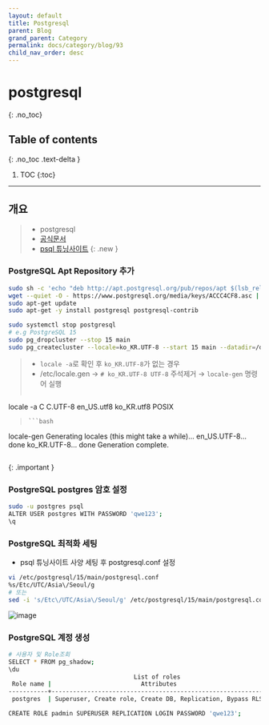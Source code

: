 ```yaml
---
layout: default
title: Postgresql
parent: Blog
grand_parent: Category
permalink: docs/category/blog/93
child_nav_order: desc
---
```

# postgresql
{: .no_toc}

## Table of contents
{: .no_toc .text-delta }

1. TOC
{:toc}

---
## 개요

> - postgresql
> - [공식문서](https://www.postgresql.org/download/linux/ubuntu/)
> - [psql 튜닝사이트](https://pgtune.leopard.in.ua/)
{: .new }

### PostgreSQL Apt Repository 추가

```bash
sudo sh -c 'echo "deb http://apt.postgresql.org/pub/repos/apt $(lsb_release -cs)-pgdg main" > /etc/apt/sources.list.d/pgdg.list'
wget --quiet -O - https://www.postgresql.org/media/keys/ACCC4CF8.asc | sudo apt-key add -
sudo apt-get update
sudo apt-get -y install postgresql postgresql-contrib
```

```bash
sudo systemctl stop postgresql
# e.g PostgreSQL 15
sudo pg_dropcluster --stop 15 main
sudo pg_createcluster --locale=ko_KR.UTF-8 --start 15 main --datadir=/data/postgresql/15/main
```

> - `locale -a`로 확인 후 `ko_KR.UTF-8`가 없는 경우
> - /etc/locale.gen → `# ko_KR.UTF-8 UTF-8` 주석제거 → `locale-gen` 명령어 실행
> ```bash
locale -a
C
C.UTF-8
en_US.utf8
ko_KR.utf8
POSIX
> ```
> ```bash
locale-gen
Generating locales (this might take a while)...
  en_US.UTF-8... done
  ko_KR.UTF-8... done
Generation complete.
> ```
{: .important }

### PostgreSQL postgres 암호 설정

```bash
sudo -u postgres psql
ALTER USER postgres WITH PASSWORD 'qwe123';
\q
```

### PostgreSQL 최적화 세팅

- psql 튜닝사이트 사양 세팅 후 postgresql.conf 설정
```bash
vi /etc/postgresql/15/main/postgresql.conf
%s/Etc/UTC/Asia\/Seoul/g
# 또는
sed -i 's/Etc\/UTC/Asia\/Seoul/g' /etc/postgresql/15/main/postgresql.conf
```

![image](https://github.com/heaths2/heaths2.github.io/assets/36792594/0b878fde-20d1-4ed6-84ee-037cedfd21dc)


### PostgreSQL 계정 생성

```bash
# 사용자 및 Role조회
SELECT * FROM pg_shadow;
\du
                                   List of roles
 Role name |                         Attributes                         | Member of 
-----------+------------------------------------------------------------+-----------
 postgres  | Superuser, Create role, Create DB, Replication, Bypass RLS | {}
```

```bash
CREATE ROLE padmin SUPERUSER REPLICATION LOGIN PASSWORD 'qwe123';
```
